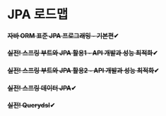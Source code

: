 # JPA 로드맵<br>

#### ~~자바 ORM 표준 JPA 프로그래밍 - 기본편~~✔ <br>
#### ~~실전! 스프링 부트와 JPA 활용1 - API 개발과 성능 최적화~~✔<br>
#### ~~실전! 스프링 부트와 JPA 활용2 - API 개발과 성능 최적화~~✔<br>
#### ~~실전! 스프링 데이터 JPA~~✔<br>
#### ~~실전! Querydsl~~✔<br>

